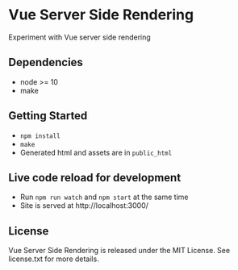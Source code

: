 # Vue Server Side Rendering

Experiment with Vue server side rendering

## Dependencies

* node >= 10
* make

## Getting Started

* `npm install`
* `make`
* Generated html and assets are in `public_html`

## Live code reload for development

* Run `npm run watch` and `npm start` at the same time
* Site is served at http://localhost:3000/

## License

Vue Server Side Rendering is released under the MIT License. See license.txt for more details.